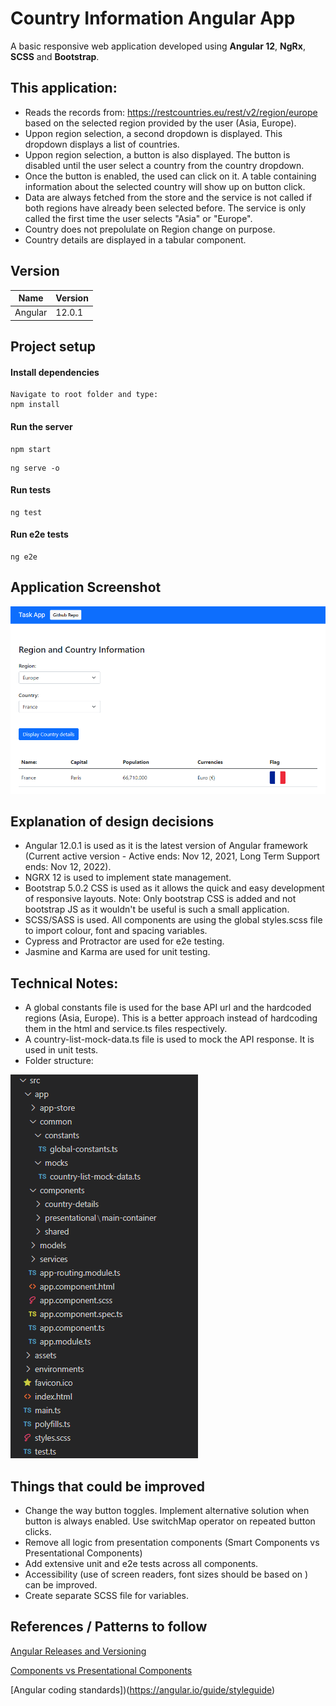 # Country Information Angular App
A basic responsive web application developed using <b>Angular 12</b>, <b>NgRx</b>, <b>SCSS</b> and <b>Bootstrap</b>.  

## This application: 

- Reads the records from: https://restcountries.eu/rest/v2/region/europe based on the selected region provided by the user (Asia, Europe).
- Uppon region selection, a second dropdown is displayed. This dropdown displays a list of countries.
- Uppon region selection, a button is also displayed. The button is disabled until the user select a country from the country dropdown. 
- Once the button is enabled, the used can click on it. A table containing information about the selected country will show up on button click. 
- Data are always fetched from the store and the service is not called if both regions have already been selected before. The service is only called the first time the user selects "Asia" or "Europe".
- Country does not prepolulate on Region change on purpose.
- Country details are displayed in a tabular component.



## Version

| Name  | Version |
| ------------- | ------------- |
| Angular  | 12.0.1  |


## Project setup

#### Install dependencies
```
Navigate to root folder and type:
npm install
```
#### Run the server
```
npm start
```
```
ng serve -o
```

#### Run tests
```
ng test
```

#### Run e2e tests
```
ng e2e
```

## Application Screenshot

<kbd>

  ![Capture](https://github.com/sckarolos/country-info/blob/main/src/assets/screenshot.png)

</kbd>


## Explanation of design decisions

- Angular 12.0.1 is used as it is the latest version of Angular framework (Current active version - Active ends: Nov 12, 2021, Long Term Support ends: Nov 12, 2022).
- NGRX 12 is used to implement state management. 
- Bootstrap 5.0.2 CSS is used as it allows the quick and easy development of responsive layouts. Note: Only bootstrap CSS is added and not bootstrap JS as it wouldn't be useful is such a small application.
- SCSS/SASS is used. All components are using the global styles.scss file to import colour, font and spacing variables.
- Cypress and Protractor are used for e2e testing.
- Jasmine and Karma are used for unit testing. 

## Technical Notes:

- A global constants file is used for the base API url and the hardcoded regions (Asia, Europe). This is a better approach instead of hardcoding them in the html and service.ts files respectively.
- A country-list-mock-data.ts file is used to mock the API response. It is used in unit tests. 
- Folder structure:
<kbd>

  ![Capture](https://github.com/sckarolos/country-info/blob/main/src/assets/fstructure.png)

</kbd> 

## Things that could be improved

- Change the way button toggles. Implement alternative solution when button is always enabled. Use switchMap operator on repeated button clicks.
- Remove all logic from presentation components (Smart Components vs Presentational Components)
- Add extensive unit and e2e tests across all components.
- Accessibility (use of screen readers, font sizes should be based on  ) can be improved.  
- Create separate SCSS file for variables. 

## References / Patterns to follow

[Angular Releases and Versioning](https://angular.io/guide/releases)

[Components vs Presentational Components](https://blog.angular-university.io/angular-2-smart-components-vs-presentation-components-whats-the-difference-when-to-use-each-and-why/)

[Angular coding standards])(https://angular.io/guide/styleguide)
